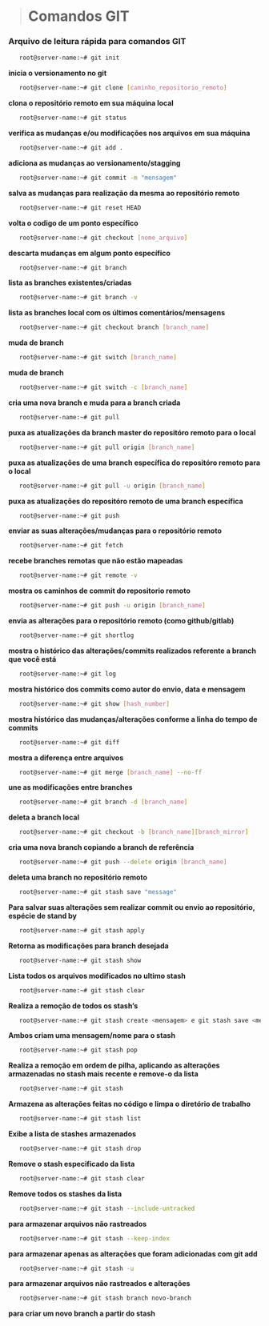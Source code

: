 > # Comandos GIT

### Arquivo de leitura rápida para comandos GIT

```bash
   root@server-name:~# git init
```
**inicia o versionamento no git**

```bash
   root@server-name:~# git clone [caminho_repositorio_remoto]
``` 
**clona o repositório remoto em sua máquina local**

```bash
   root@server-name:~# git status
```
**verifica as mudanças e/ou modificações nos arquivos em sua máquina**

```bash
   root@server-name:~# git add .
```
**adiciona as mudanças ao versionamento/stagging**

```bash
   root@server-name:~# git commit -m "mensagem"
```
**salva as mudanças para realização da mesma ao repositório remoto**

```bash
   root@server-name:~# git reset HEAD
```
**volta o codigo de um ponto específico**

```bash
   root@server-name:~# git checkout [nome_arquivo]
```
**descarta mudanças em algum ponto específico**

```bash
   root@server-name:~# git branch
```
**lista as branches existentes/criadas**

```bash
   root@server-name:~# git branch -v
```
**lista as branches local com os últimos comentários/mensagens**

```bash
   root@server-name:~# git checkout branch [branch_name]
```
**muda de branch**

```bash
   root@server-name:~# git switch [branch_name]
```
**muda de branch**

```bash
   root@server-name:~# git switch -c [branch_name]
```
**cria uma nova branch e muda para a branch criada**

```bash
   root@server-name:~# git pull
```
**puxa as atualizações da branch master do repositóro remoto para o local**

```bash
   root@server-name:~# git pull origin [branch_name]
```
**puxa as atualizações de uma branch específica do repositóro remoto para o local**

```bash
   root@server-name:~# git pull -u origin [branch_name]
```
**puxa as atualizações do repositóro remoto de uma branch específica**

```bash
   root@server-name:~# git push
``` 
**enviar as suas alterações/mudanças para o repositório remoto**

```bash
   root@server-name:~# git fetch
``` 
**recebe branches remotas que não estão mapeadas**

```bash
   root@server-name:~# git remote -v
``` 
**mostra os caminhos de commit do repositorio remoto**

```bash
   root@server-name:~# git push -u origin [branch_name]
``` 
**envia as alterações para o repositório remoto (como github/gitlab)**

```bash
   root@server-name:~# git shortlog
``` 
**mostra o histórico das alterações/commits realizados referente a branch que você está**

```bash
   root@server-name:~# git log
``` 
**mostra histórico dos commits como autor do envio, data e mensagem**

```bash
   root@server-name:~# git show [hash_number]
``` 
**mostra histórico das mudanças/alterações conforme a linha do tempo de commits**

```bash
   root@server-name:~# git diff
``` 
**mostra a diferença entre arquivos**

```bash
   root@server-name:~# git merge [branch_name] --no-ff
``` 
**une as modificações entre branches**

```bash
   root@server-name:~# git branch -d [branch_name]
``` 
**deleta a branch local**

```bash
   root@server-name:~# git checkout -b [branch_name][branch_mirror]
``` 
**cria uma nova branch copiando a branch de referência**

```bash
   root@server-name:~# git push --delete origin [branch_name]
``` 
**deleta uma branch no repositório remoto**

```bash
   root@server-name:~# git stash save "message"
```
**Para salvar suas alterações sem realizar commit ou envio ao repositório, espécie de stand by**

```bash
   root@server-name:~# git stash apply
```
**Retorna as modificações para branch desejada**

```bash
   root@server-name:~# git stash show
```
**Lista todos os arquivos modificados no ultimo stash**

```bash
   root@server-name:~# git stash clear
```
**Realiza a remoção de todos os stash’s**

```bash
   root@server-name:~# git stash create <mensagem> e git stash save <mensagem>
```
**Ambos criam uma mensagem/nome para o stash**

```bash
   root@server-name:~# git stash pop
```
**Realiza a remoção em ordem de pilha, aplicando as alterações armazenadas no stash mais recente e remove-o da lista**

```bash
   root@server-name:~# git stash
```
**Armazena as alterações feitas no código e limpa o diretório de trabalho**

```bash
   root@server-name:~# git stash list
``` 
**Exibe a lista de stashes armazenados**

```bash
   root@server-name:~# git stash drop
```
**Remove o stash especificado da lista**

```bash
   root@server-name:~# git stash clear
```
**Remove todos os stashes da lista**

```bash
   root@server-name:~# git stash --include-untracked
```
**para armazenar arquivos não rastreados**

```bash
   root@server-name:~# git stash --keep-index
```
**para armazenar apenas as alterações que foram adicionadas com git add**

```bash
   root@server-name:~# git stash -u
```
**para armazenar arquivos não rastreados e alterações**

```bash
   root@server-name:~# git stash branch novo-branch
```
**para criar um novo branch a partir do stash**